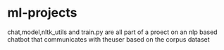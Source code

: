 # ml-projects
chat,model,nltk_utils and train.py are all part of a proect on an nlp based chatbot that communicates with theuser based on the corpus dataset
